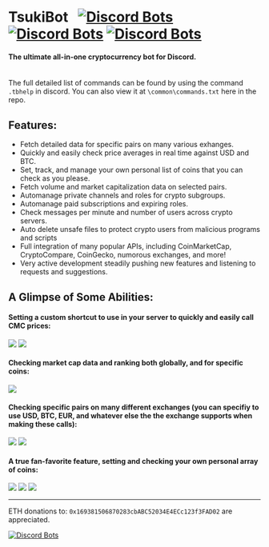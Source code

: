 TsukiBot  &nbsp; [![Discord Bots](https://discordbots.org/api/widget/status/506918730790600704.svg)](https://discordbots.org/bot/506918730790600704) [![Discord Bots](https://discordbots.org/api/widget/servers/506918730790600704.svg)](https://discordbots.org/bot/506918730790600704) [![Discord Bots](https://discordbots.org/api/widget/lib/506918730790600704.svg)](https://discordbots.org/bot/506918730790600704)
========

#### The ultimate all-in-one cryptocurrency bot for Discord.
\
The full detailed list of commands can be found by using the command `.tbhelp` in discord. You can also view it at `\common\commands.txt` here in the repo.



## Features:
+ Fetch detailed data for specific pairs on many various exhanges.
+ Quickly and easily check price averages in real time against USD and BTC.
+ Set, track, and manage your own personal list of coins that you can check as you please.
+ Fetch volume and market capitalization data on selected pairs.
+ Automanage private channels and roles for crypto subgroups.
+ Automanage paid subscriptions and expiring roles.
+ Check messages per minute and number of users across crypto servers.
+ Auto delete unsafe files to protect crypto users from malicious programs and scripts
+ Full integration of many popular APIs, including CoinMarketCap, CryptoCompare, CoinGecko, numorous exchanges, and more!
+ Very active development steadily pushing new features and listening to requests and suggestions.

## A Glimpse of Some Abilities:
#### Setting a custom shortcut to use in your server to quickly and easily call CMC prices:

![](https://i.imgur.com/DkOlpkC.png)
![](https://i.imgur.com/6wpmFWf.png)

#### Checking market cap data and ranking both globally, and for specific coins:
![](https://i.imgur.com/uxF5Ppb.png)

#### Checking specific pairs on many different  exchanges (you can specifiy to use USD, BTC, EUR, and whatever else the the exchange supports when making these calls):
![](https://i.imgur.com/eFUJx0G.png)
![](https://i.imgur.com/DJsNjA4.png)

#### A true fan-favorite feature, setting and checking your own personal array of coins:
![](https://i.imgur.com/LfpOO4q.png)
![](https://i.imgur.com/QviA2vj.png)
![](https://i.imgur.com/DPhesw0.png)

---

ETH donations to: `0x169381506870283cbABC52034E4ECc123f3FAD02` are appreciated.

[![Discord Bots](https://discordbots.org/api/widget/506918730790600704.svg)](https://discordbots.org/bot/506918730790600704)
